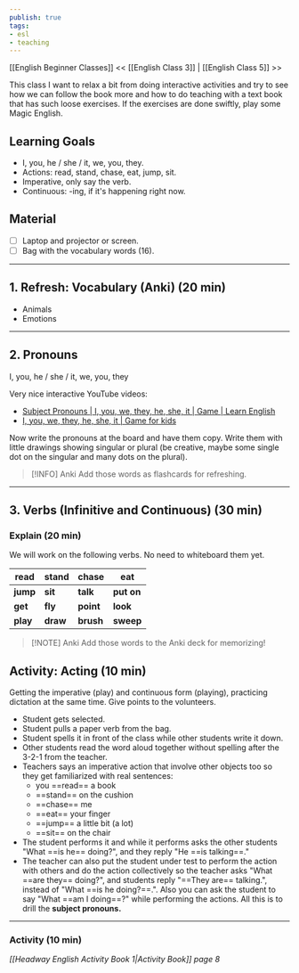 ```yaml
---
publish: true
tags:
- esl
- teaching
---
```


[[English Beginner Classes]]
<< [[English Class 3]] | [[English Class 5]] >>

This class I want to relax a bit from doing interactive activities and try to see how we can follow the book more and how to do teaching with a text book that has such loose exercises. If the exercises are done swiftly, play some Magic English.

## Learning Goals
- I, you, he / she / it, we, you, they.
- Actions: read, stand, chase, eat, jump, sit.
- Imperative, only say the verb.
- Continuous: -ing, if it's happening right now.

## Material
- [ ] Laptop and projector or screen.
- [ ] Bag with the vocabulary words (16).

---

## 1. Refresh: Vocabulary (Anki) (20 min)
- Animals
- Emotions

---

## 2. Pronouns
I, you, he / she / it, we, you, they

Very nice interactive YouTube videos:
- [Subject Pronouns | I, you, we, they, he, she, it | Game | Learn English](https://www.youtube.com/watch?v=31CBj4gMVfI)
- [I, you, we, they, he, she, it | Game for kids](https://www.youtube.com/watch?v=GNE3hcHhnkc)

Now write the pronouns at the board and have them copy. Write them with little drawings showing singular or plural (be creative, maybe some single dot on the singular and many dots on the plural).

> [!INFO] Anki
> Add those words as flashcards for refreshing.

---

## 3. Verbs (Infinitive and Continuous) (30 min)

### Explain (20 min)

We will work on the following verbs. No need to whiteboard them yet.

| read     | stand    | chase     | eat        |
| -------- | -------- | --------- | ---------- |
| **jump** | **sit**  | **talk**  | **put on** |
| **get**  | **fly**  | **point** | **look**   |
| **play** | **draw** | **brush** | **sweep**  |

> [!NOTE] Anki
> Add those words to the Anki deck for memorizing!

## Activity: Acting (10 min)
Getting the imperative (play) and continuous form (playing), practicing dictation at the same time. Give points to the volunteers.
- Student gets selected.
- Student pulls a paper verb from the bag.
- Student spells it in front of the class while other students write it down.
- Other students read the word aloud together without spelling after the 3-2-1 from the teacher.
- Teachers says an imperative action that involve other objects too so they get familiarized with real sentences:
	- you ==read== a book
	- ==stand== on the cushion
	- ==chase== me
	- ==eat== your finger
	- ==jump== a little bit (a lot)
	- ==sit== on the chair
- The student performs it and while it performs asks the other students "What ==is he== doing?", and they reply "He ==is talking==."
- The teacher can also put the student under test to perform the action with others and do the action collectively so the teacher asks "What ==are they== doing?", and students reply "==They are== talking.", instead of "What ==is he doing?==.". Also you can ask the student to say "What ==am I doing==?" while performing the actions. All this is to drill the **subject pronouns.**

---

### Activity (10 min)
*[[Headway English Activity Book 1|Activity Book]] page 8*